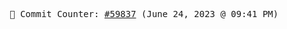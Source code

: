 <p align="center">
    <samp>
        📮 Commit Counter: <a href="https://github.com/Javascript-void0/Javascript-void0/commits/main">#59837</a> (June 24, 2023 @ 09:41 PM)
    </samp>
</p>